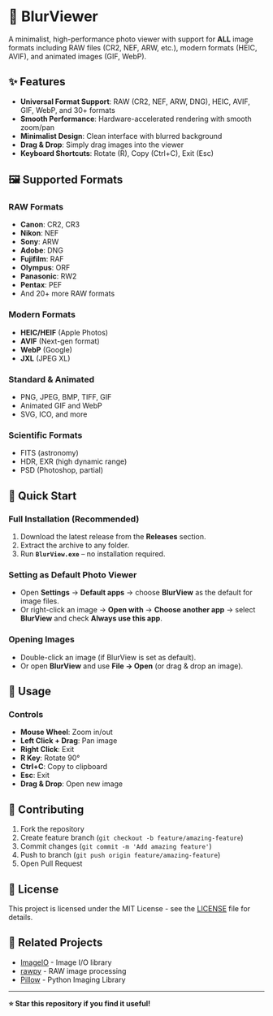 # 📸 BlurViewer

A minimalist, high-performance photo viewer with support for **ALL** image formats including RAW files (CR2, NEF, ARW, etc.), modern formats (HEIC, AVIF), and animated images (GIF, WebP).

## ✨ Features

- **Universal Format Support**: RAW (CR2, NEF, ARW, DNG), HEIC, AVIF, GIF, WebP, and 30+ formats
- **Smooth Performance**: Hardware-accelerated rendering with smooth zoom/pan
- **Minimalist Design**: Clean interface with blurred background
- **Drag & Drop**: Simply drag images into the viewer
- **Keyboard Shortcuts**: Rotate (R), Copy (Ctrl+C), Exit (Esc)

## 🖼️ Supported Formats

### RAW Formats
- **Canon**: CR2, CR3
- **Nikon**: NEF  
- **Sony**: ARW
- **Adobe**: DNG
- **Fujifilm**: RAF
- **Olympus**: ORF
- **Panasonic**: RW2
- **Pentax**: PEF
- And 20+ more RAW formats

### Modern Formats
- **HEIC/HEIF** (Apple Photos)
- **AVIF** (Next-gen format)
- **WebP** (Google)
- **JXL** (JPEG XL)

### Standard & Animated
- PNG, JPEG, BMP, TIFF, GIF
- Animated GIF and WebP
- SVG, ICO, and more

### Scientific Formats
- FITS (astronomy)
- HDR, EXR (high dynamic range)
- PSD (Photoshop, partial)

## 🚀 Quick Start

### Full Installation (Recommended)
1. Download the latest release from the **Releases** section.  
2. Extract the archive to any folder.  
3. Run **`BlurView.exe`** – no installation required.  

### Setting as Default Photo Viewer
- Open **Settings** → **Default apps** → choose **BlurView** as the default for image files.  
- Or right-click an image → **Open with** → **Choose another app** → select **BlurView** and check **Always use this app**.  

### Opening Images
- Double-click an image (if BlurView is set as default).  
- Or open **BlurView** and use **File → Open** (or drag & drop an image).  

## 📖 Usage

### Controls
- **Mouse Wheel**: Zoom in/out
- **Left Click + Drag**: Pan image
- **Right Click**: Exit
- **R Key**: Rotate 90°
- **Ctrl+C**: Copy to clipboard
- **Esc**: Exit
- **Drag & Drop**: Open new image

## 🤝 Contributing

1. Fork the repository
2. Create feature branch (`git checkout -b feature/amazing-feature`)
3. Commit changes (`git commit -m 'Add amazing feature'`)
4. Push to branch (`git push origin feature/amazing-feature`)
5. Open Pull Request

## 📝 License

This project is licensed under the MIT License - see the [LICENSE](LICENSE) file for details.

## 🔗 Related Projects

- [ImageIO](https://imageio.github.io/) - Image I/O library
- [rawpy](https://github.com/letmaik/rawpy) - RAW image processing
- [Pillow](https://pillow.readthedocs.io/) - Python Imaging Library

---

**⭐ Star this repository if you find it useful!**
